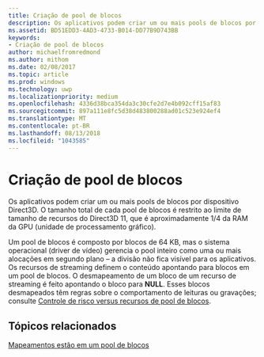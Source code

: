 ```yaml
---
title: Criação de pool de blocos
description: Os aplicativos podem criar um ou mais pools de blocos por dispositivo Direct3D. O tamanho total de cada pool de blocos é restrito ao limite de tamanho de recursos do Direct3D 11, que é aproximadamente 1/4 da RAM da GPU (unidade de processamento gráfico).
ms.assetid: BD51EDD3-4AD3-4733-B014-DD77B9D743BB
keywords:
- Criação de pool de blocos
author: michaelfromredmond
ms.author: mithom
ms.date: 02/08/2017
ms.topic: article
ms.prod: windows
ms.technology: uwp
ms.localizationpriority: medium
ms.openlocfilehash: 4336d38bca354da3c30cfe2d7e4b092cff15af83
ms.sourcegitcommit: 897a111e8fc5d38d483800288ad01c523e924ef4
ms.translationtype: MT
ms.contentlocale: pt-BR
ms.lasthandoff: 08/13/2018
ms.locfileid: "1043585"
---
```

# <a name="tile-pool-creation"></a>Criação de pool de blocos


Os aplicativos podem criar um ou mais pools de blocos por dispositivo Direct3D. O tamanho total de cada pool de blocos é restrito ao limite de tamanho de recursos do Direct3D 11, que é aproximadamente 1/4 da RAM da GPU (unidade de processamento gráfico).

Um pool de blocos é composto por blocos de 64 KB, mas o sistema operacional (driver de vídeo) gerencia o pool inteiro como uma ou mais alocações em segundo plano – a divisão não fica visível para os aplicativos. Os recursos de streaming definem o conteúdo apontando para blocos em um pool de blocos. O desmapeamento de um bloco de um recurso de streaming é feito apontando o bloco para **NULL**. Esses blocos desmapeados têm regras sobre o comportamento de leituras ou gravações; consulte [Controle de risco versus recursos de pool de blocos](hazard-tracking-versus-tile-pool-resources.md).

## <a name="span-idrelated-topicsspanrelated-topics"></a><span id="related-topics"></span>Tópicos relacionados


[Mapeamentos estão em um pool de blocos](mappings-are-into-a-tile-pool.md)

 

 




